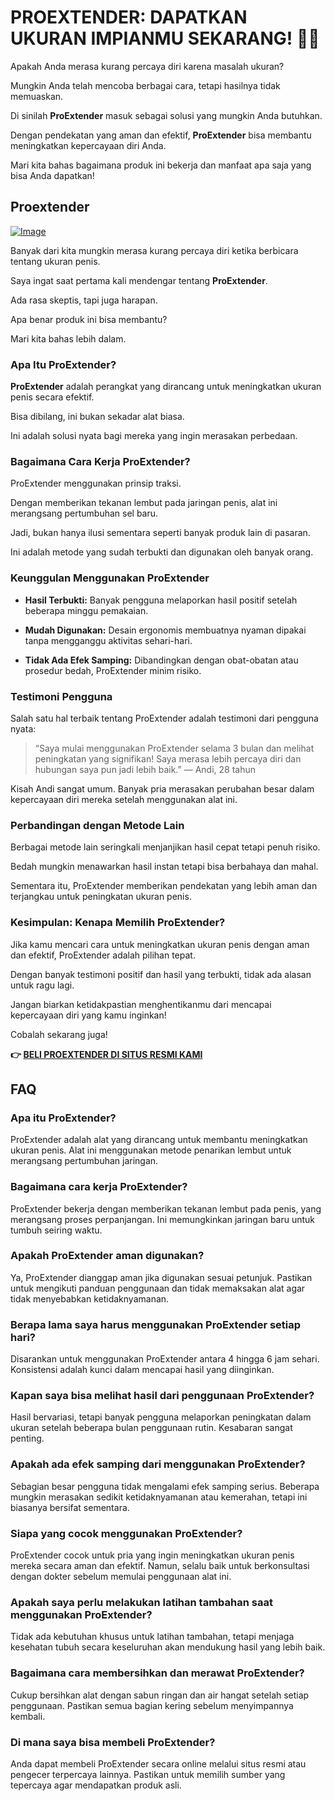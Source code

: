 # PROEXTENDER: DAPATKAN UKURAN IMPIANMU SEKARANG! 💪🔥

Apakah Anda merasa kurang percaya diri karena masalah ukuran? 

Mungkin Anda telah mencoba berbagai cara, tetapi hasilnya tidak memuaskan. 

Di sinilah **ProExtender** masuk sebagai solusi yang mungkin Anda butuhkan. 

Dengan pendekatan yang aman dan efektif, **ProExtender** bisa membantu meningkatkan kepercayaan diri Anda. 

Mari kita bahas bagaimana produk ini bekerja dan manfaat apa saja yang bisa Anda dapatkan!

## Proextender

[![Image](https://www2.sellhealth.com/26/proextender_4_1.jpg)](https://gchaffi.com/PPMMCK1F)

Banyak dari kita mungkin merasa kurang percaya diri ketika berbicara tentang ukuran penis. 

Saya ingat saat pertama kali mendengar tentang **ProExtender**. 

Ada rasa skeptis, tapi juga harapan. 

Apa benar produk ini bisa membantu? 

Mari kita bahas lebih dalam.

### Apa Itu ProExtender?

**ProExtender** adalah perangkat yang dirancang untuk meningkatkan ukuran penis secara efektif. 

Bisa dibilang, ini bukan sekadar alat biasa. 

Ini adalah solusi nyata bagi mereka yang ingin merasakan perbedaan.

### Bagaimana Cara Kerja ProExtender?

ProExtender menggunakan prinsip traksi. 

Dengan memberikan tekanan lembut pada jaringan penis, alat ini merangsang pertumbuhan sel baru.

Jadi, bukan hanya ilusi sementara seperti banyak produk lain di pasaran.

Ini adalah metode yang sudah terbukti dan digunakan oleh banyak orang.

### Keunggulan Menggunakan ProExtender

- **Hasil Terbukti:** Banyak pengguna melaporkan hasil positif setelah beberapa minggu pemakaian.
  
- **Mudah Digunakan:** Desain ergonomis membuatnya nyaman dipakai tanpa mengganggu aktivitas sehari-hari.

- **Tidak Ada Efek Samping:** Dibandingkan dengan obat-obatan atau prosedur bedah, ProExtender minim risiko.

### Testimoni Pengguna

Salah satu hal terbaik tentang ProExtender adalah testimoni dari pengguna nyata:

> “Saya mulai menggunakan ProExtender selama 3 bulan dan melihat peningkatan yang signifikan! Saya merasa lebih percaya diri dan hubungan saya pun jadi lebih baik.” 
> — Andi, 28 tahun

Kisah Andi sangat umum. Banyak pria merasakan perubahan besar dalam kepercayaan diri mereka setelah menggunakan alat ini.

### Perbandingan dengan Metode Lain

Berbagai metode lain seringkali menjanjikan hasil cepat tetapi penuh risiko. 

Bedah mungkin menawarkan hasil instan tetapi bisa berbahaya dan mahal. 

Sementara itu, ProExtender memberikan pendekatan yang lebih aman dan terjangkau untuk peningkatan ukuran penis.

### Kesimpulan: Kenapa Memilih ProExtender?

Jika kamu mencari cara untuk meningkatkan ukuran penis dengan aman dan efektif, ProExtender adalah pilihan tepat. 

Dengan banyak testimoni positif dan hasil yang terbukti, tidak ada alasan untuk ragu lagi.

Jangan biarkan ketidakpastian menghentikanmu dari mencapai kepercayaan diri yang kamu inginkan!

Cobalah sekarang juga!



**👉 [BELI PROEXTENDER DI SITUS RESMI KAMI](https://gchaffi.com/PPMMCK1F)**

## FAQ

### Apa itu ProExtender?
ProExtender adalah alat yang dirancang untuk membantu meningkatkan ukuran penis. Alat ini menggunakan metode penarikan lembut untuk merangsang pertumbuhan jaringan.

### Bagaimana cara kerja ProExtender?
ProExtender bekerja dengan memberikan tekanan lembut pada penis, yang merangsang proses perpanjangan. Ini memungkinkan jaringan baru untuk tumbuh seiring waktu.

### Apakah ProExtender aman digunakan?
Ya, ProExtender dianggap aman jika digunakan sesuai petunjuk. Pastikan untuk mengikuti panduan penggunaan dan tidak memaksakan alat agar tidak menyebabkan ketidaknyamanan.

### Berapa lama saya harus menggunakan ProExtender setiap hari?
Disarankan untuk menggunakan ProExtender antara 4 hingga 6 jam sehari. Konsistensi adalah kunci dalam mencapai hasil yang diinginkan.

### Kapan saya bisa melihat hasil dari penggunaan ProExtender?
Hasil bervariasi, tetapi banyak pengguna melaporkan peningkatan dalam ukuran setelah beberapa bulan penggunaan rutin. Kesabaran sangat penting.

### Apakah ada efek samping dari menggunakan ProExtender?
Sebagian besar pengguna tidak mengalami efek samping serius. Beberapa mungkin merasakan sedikit ketidaknyamanan atau kemerahan, tetapi ini biasanya bersifat sementara.

### Siapa yang cocok menggunakan ProExtender?
ProExtender cocok untuk pria yang ingin meningkatkan ukuran penis mereka secara aman dan efektif. Namun, selalu baik untuk berkonsultasi dengan dokter sebelum memulai penggunaan alat ini.

### Apakah saya perlu melakukan latihan tambahan saat menggunakan ProExtender?
Tidak ada kebutuhan khusus untuk latihan tambahan, tetapi menjaga kesehatan tubuh secara keseluruhan akan mendukung hasil yang lebih baik.

### Bagaimana cara membersihkan dan merawat ProExtender?
Cukup bersihkan alat dengan sabun ringan dan air hangat setelah setiap penggunaan. Pastikan semua bagian kering sebelum menyimpannya kembali.

### Di mana saya bisa membeli ProExtender?
Anda dapat membeli ProExtender secara online melalui situs resmi atau pengecer terpercaya lainnya. Pastikan untuk memilih sumber yang tepercaya agar mendapatkan produk asli.